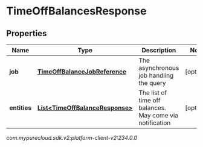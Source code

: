 # TimeOffBalancesResponse


## Properties

| Name | Type | Description | Notes |
| ------------ | ------------- | ------------- | ------------- |
| **job** | [**TimeOffBalanceJobReference**](TimeOffBalanceJobReference) | The asynchronous job handling the query |  [optional] |
| **entities** | [**List&lt;TimeOffBalanceResponse&gt;**](TimeOffBalanceResponse) | The list of time off balances. May come via notification |  [optional] |




_com.mypurecloud.sdk.v2:platform-client-v2:234.0.0_
